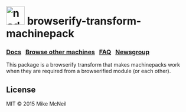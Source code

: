 <h1>
  <a href="http://node-machine.org" title="Node-Machine public registry"><img alt="node-machine logo" title="Node-Machine Project" src="http://node-machine.org/images/machine-anthropomorph-for-white-bg.png" width="50" /></a>
  browserify-transform-machinepack
</h1>

### [Docs](http://node-machine.org/machinepack-math) &nbsp; [Browse other machines](http://node-machine.org/machinepacks) &nbsp;  [FAQ](http://node-machine.org/implementing/FAQ)  &nbsp;  [Newsgroup](https://groups.google.com/forum/?hl=en#!forum/node-machine)

This package is a browserify transform that makes machinepacks work when they are required from a browserified module (or each other).


## License

MIT &copy; 2015 Mike McNeil

